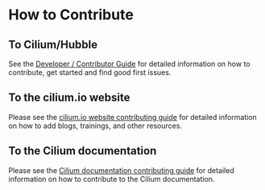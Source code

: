 # How to Contribute

## To Cilium/Hubble

See the [Developer / Contributor
Guide](https://docs.cilium.io/en/stable/contributing/development/contributing_guide/) for detailed information on
how to contribute, get started and find good first issues.

## To the cilium.io website

Please see the [cilium.io website contributing guide](https://github.com/go-faster/cilium.io/blob/main/CONTRIBUTING.md) for detailed
information on how to add blogs, trainings, and other resources.

## To the Cilium documentation

Please see the [Cilium documentation contributing guide](https://docs.cilium.io/en/stable/contributing/docs/) for detailed
information on how to contribute to the Cilium documentation.
